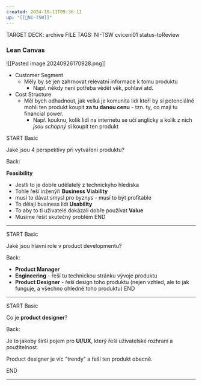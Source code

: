 ```yaml
---
created: 2024-10-11T09:36:11
up: "[[📖NI-TSW]]"
---
```


TARGET DECK: archive
FILE TAGS: NI-TSW cviceni01 status-toReview

### Lean Canvas

![[Pasted image 20240926170928.png]]

- Customer Segment
  - Měly by se jen zahrnovat relevatní informace k tomu produktu
    - Např. někdy není potřeba vědět věk, pohlaví atd.
- Cost Structure
  - Měl bych odhadnout, jak velká je komunita lidí kteří by si potenciálně mohli ten produkt koupit **za tu danou cenu** - tzn. ty, co mají tu financial power.
    - Např. kouknu, kolik lidí na internetu se učí anglicky a kolik z nich _jsou schopný_ si koupit ten produkt

START
Basic

Jaké jsou 4 perspektivy při vytváření produktu?

Back:

**Feasibility**

- Jestli to je dobře udělatelý z technickýho hlediska
- Tohle řeší inženýři
  **Business Viability**
- musí to dávat smysl pro byznys - musí to být profitable
- To dělají business lidi
  **Usability**
- To aby to ti uživatelé dokázali dobře používat
  **Value**
- Musíme řešit skutečný problém
  <!--ID: 1728921214623-->
  END

---

START
Basic

Jaké jsou hlavní role v product developmentu?

Back:

- **Product Manager**
- **Engineering** - řeší tu technickou stránku vývoje produktu
- **Product Designer** - řeší design toho produktu (nejen vzhled, ale to jak funguje, a všechno ohledně toho produktu)
  <!--ID: 1728921214626-->
  END

---

START
Basic

Co je **product designer**?

Back:

Je to jakoby širší pojem pro **UI/UX**, který řeší uživatelské rozhraní a použitelnost.

Product designer je víc "trendy" a řeší ten produkt obecně.
<!--ID: 1728921214629-->

END

---

